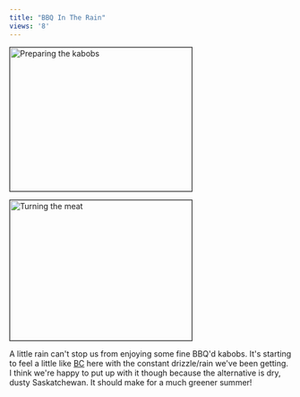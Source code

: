 ```yaml
---
title: "BBQ In The Rain"
views: '8'
---
```

<p><img alt="Preparing the kabobs" src="http://www.mennoboy.com/chris/archives/images/home/IMG_1194.jpg" width="325" height="256" border="1" /></p>
<p><img alt="Turning the meat" src="http://www.mennoboy.com/chris/archives/images/home/IMG_1196.jpg" width="325" height="250" border="1" /></p>
<p>A little rain can't stop us from enjoying some fine BBQ'd kabobs.  It's starting to feel a little like <a href="http://www.gov.bc.ca">BC</a> here with the constant drizzle/rain we've been getting.  I think we're happy to put up with it though because the alternative is dry, dusty Saskatchewan.  It should make for a much greener summer!</p>
